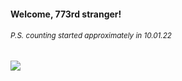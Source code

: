 #### Welcome, 773rd stranger!

###### <sup>P.S. counting started approximately in 10.01.22</sup>

<img src="https://kraftwerk28.pp.ua/vcnt.png"></img>
